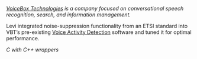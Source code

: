 _[VoiceBox Technologies][main-url] is a company focused on conversational speech recognition, search, and information
management._

Levi integrated noise-suppression functionality from an ETSI standard into VBT’s pre-existing
[Voice Activity Detection][vad-url] software and tuned it for optimal performance.

_C with C++ wrappers_

[main-url]: http://voicebox.com/
[vad-url]: http://en.wikipedia.org/wiki/Voice_activity_detection